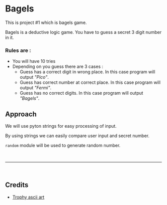 # Bagels

This is project #1 which is bagels game.


Bagels is a deductive logic game. You have to guess a secret 3 digit number in it.

### Rules are :
- You will have 10 tries
- Depending on you guess there are 3 cases :
  - Guess has a correct digit in wrong place. In this case program will output *"Pico"*.
  - Guess has correct number at correct place. In this case program will output *"Fermi"*.
  - Guess has no correct digits. In this case program will output *"Bagels"*.
  

## Approach


We will use pyton strings for easy processing of input. 

By using strings we can easily compare user input and secret number.

`random` module will be used to generate random number.  


<br />

------
<br />

## Credits

- [Trophy ascii art](https://ascii.co.uk/art/trophy)